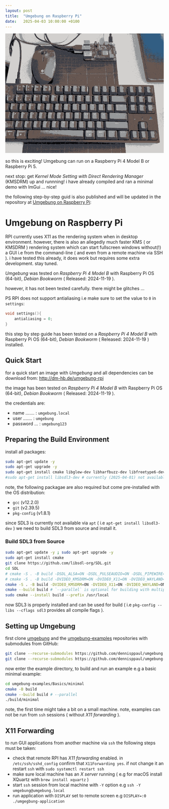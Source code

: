 ```yaml
---
layout: post
title:  "Umgebung on Raspberry Pi"
date:   2025-04-03 10:00:00 +0100
---
```


![2025-04-03-Umgebung-on-Raspberry-Pi.gif](/assets/2025-04-03-Umgebung-on-Raspberry-Pi.gif)

so this is exciting! Umgebung can run on a Raspberry Pi 4 Model B or Raspberry Pi 5.

next stop: get *Kernel Mode Setting with Direct Rendering Manager* (KMSDRM) up and runnning! i have already compiled and ran a minimal demo with ImGui … nice!

the following step-by-step guid is also published and will be updated in the repository at [Umgebung on Raspberry Pi](https://github.com/dennisppaul/umgebung/blob/main/documentation/Umgebung-on-RPI.md):

# Umgebung on Raspberry Pi

RPI currently uses X11 as the rendering system when in desktop environment. however, there is also an allegedly much faster KMS ( or KMSDRM ) rendering system which can start fullscreen windows without(!) a GUI i.e from the command-line ( and even from a remote machine via SSH ). i have tested this already, it does work but requires some extra development. stay tuned.

*Umgebung* was tested on *Raspberry Pi 4 Model B* with Raspberry Pi OS (64-bit), *Debian Bookworm* ( Released: 2024-11-19 ).

however, it has not been tested carefully. there might be glitches …

PS RPI does not support antialiasing i.e make sure to set the value to `0` in `settings`:

```cpp
void settings(){
    antialiasing = 0;
}
```

this step by step guide has been tested on a *Raspberry Pi 4 Model B* with Raspberry Pi OS (64-bit), *Debian Bookworm* ( Released: 2024-11-19 ) installed.

## Quick Start

for a quick start an image with *Umgebung* and all dependencies can be download from: http://dm-hb.de/umgebung-rpi

the image has been tested on *Raspberry Pi 4 Model B* with Raspberry Pi OS (64-bit), *Debian Bookworm* ( Released: 2024-11-19 ).

the credentials are:

- name ....... : `umgebung.local` 
- user ....... : `umgebung` 
- password ... : `umgebung123`

## Preparing the Build Environment

install all packages:

```sh
sudo apt-get update -y
sudo apt-get upgrade -y
sudo apt-get install cmake libglew-dev libharfbuzz-dev libfreetype6-dev ffmpeg libavcodec-dev libavformat-dev libavutil-dev libswscale-dev libavdevice-dev librtmidi-dev libglm-dev portaudio19-dev -y
#sudo apt-get install libsdl3-dev # currently (2025-04-01) not available
```

note, the following packagae are also required but come pre-installed with the OS distribution:

- `gcc` (v12.2.0) 
- `git` (v2.39.5)
- `pkg-config` (v1.8.1)

since SDL3 is currently not available via `apt` ( i.e `apt-get install libsdl3-dev` ) we need to build SDL3 from source and install it.

### Build SDL3 from Source

```sh
sudo apt-get update -y ; sudo apt-get upgrade -y
sudo apt-get install cmake
git clone https://github.com/libsdl-org/SDL.git
cd SDL
# cmake -S . -B build -DSDL_ALSA=ON -DSDL_PULSEAUDIO=ON -DSDL_PIPEWIRE=ON -DSDL_JACK=ON -DCMAKE_BUILD_TYPE=Release
# cmake -S . -B build -DVIDEO_KMSDRM=ON -DVIDEO_X11=ON -DVIDEO_WAYLAND=ON -DRENDER_OPENGL=ON -DRENDER_OPENGLES=ON -DCMAKE_BUILD_TYPE=Release
cmake -S . -B build -DVIDEO_KMSDRM=ON -DVIDEO_X11=ON -DVIDEO_WAYLAND=ON -DRENDER_OPENGL=ON -DRENDER_OPENGLES=ON -DSDL_ALSA=ON -DSDL_PULSEAUDIO=ON -DSDL_PIPEWIRE=ON -DSDL_JACK=ON -DCMAKE_BUILD_TYPE=Release ## TODO check if all build flags are correct and needed
cmake --build build # `--parallel` is optional for building with multiple cores but currently kills the RPI
sudo cmake --install build --prefix /usr/local
```

now SDL3 is properly installed and can be used for build ( i.e `pkg-config --libs --cflags sdl3` provides all compile flags ).

## Setting up Umgebung

first clone [umgebung](https://github.com/dennisppaul/umgebung) and the [umgebung-examples](https://github.com/dennisppaul/umgebung-examples) repositories with submodules from GitHub:

```sh
git clone --recurse-submodules https://github.com/dennisppaul/umgebung.git
git clone --recurse-submodules https://github.com/dennisppaul/umgebung-examples.git
```

now enter the example directory, to build and run an example e.g a basic minimal example:

```sh
cd umgebung-examples/Basics/minimal
cmake -B build
cmake --build build # --parallel
./build/minimal
```

note, the first time might take a bit on a small machine. note, examples can not be run from `ssh` sessions ( without *X11 forwarding* ).

## X11 Forwarding

to run GUI applications from another machine via `ssh` the following steps must be taken:

- check that remote RPI has *X11 forwarding* enabled. in `/etc/ssh/sshd_config` confirm that `X11Forwarding yes`. if not change it an restart `ssh` with `sudo systemctl restart ssh`
- make sure local machine has an *X server* running ( e.g for macOS install XQuartz with `brew install xquartz` )
- start `ssh` session from local machine with `-Y` option e.g `ssh -Y umgebung@umgebung.local`
- run application with `DISPLAY` set to remote screen e.g `DISPLAY=:0 ./umgegbung-application`

